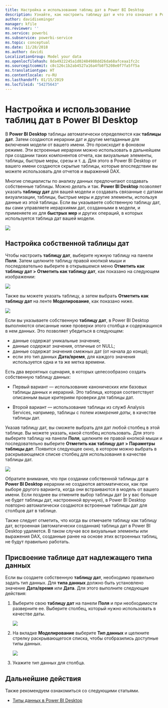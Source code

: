 ```yaml
---
title: Настройка и использование таблиц дат в Power BI Desktop
description: Узнайте, как настроить таблицу дат и что это означает в Power BI Desktop
author: davidiseminger
manager: kfile
ms.reviewer: ''
ms.service: powerbi
ms.subservice: powerbi-service
ms.topic: conceptual
ms.date: 11/28/2018
ms.author: davidi
LocalizationGroup: Model your data
ms.openlocfilehash: 8da4922245a1d02484988dd26da68afceaa1fc2c
ms.sourcegitcommit: c8c126c1b2ab4527a16a4fb8f5208e0f7fa5ff5a
ms.translationtype: HT
ms.contentlocale: ru-RU
ms.lasthandoff: 01/15/2019
ms.locfileid: "54275643"
---
```

# <a name="set-and-use-date-tables-in-power-bi-desktop"></a>Настройка и использование таблиц дат в Power BI Desktop

В **Power BI Desktop** таблицы автоматически определяются как **таблицы дат**. Затем создаются иерархии дат и другие метаданные для включения модели от вашего имени. Это происходит в фоновом режиме. Эти встроенные иерархии можно использовать в дальнейшем при создании таких компонентов отчета, как визуальные элементы, таблицы, быстрые меры, срезы и т. д. Для этого в Power BI Desktop от вашего имени создаются скрытые таблицы, которые впоследствии вы можете использовать для отчетов и выражений DAX.

Многие специалисты по анализу данных предпочитают создавать собственные таблицы. Можно делать и так. **Power BI Desktop** позволяет указать **таблицу дат** для вашей модели и создавать связанные с датами визуализации, таблицы, быстрые меры и другие элементы, используя данные из этой таблицы. Если вы указываете собственную таблицу дат, вы сами управляете иерархиями дат, созданными в модели, и применяете их для **быстрых мер** и других операций, в которых используется таблица дат вашей модели. 

![](media/desktop-date-tables/date-tables_01.png)

## <a name="setting-your-own-date-table"></a>Настройка собственной таблицы дат

Чтобы настроить **таблицу дат**, выберите нужную таблицу на панели **Поля**. Затем щелкните таблицу правой кнопкой мыши и последовательно выберите в открывшемся меню **Отметить как таблицу дат > Отметить как таблицу дат**, как показано на следующем изображении:

![](media/desktop-date-tables/date-tables_02.png)

Также вы можете указать таблицу, а затем выбрать  **Отметить как таблицу дат** на ленте **Моделирование**, как показано ниже.

![](media/desktop-date-tables/date-tables_02b.png)

Если вы указываете собственную **таблицу дат**, в Power BI Desktop выполняются описанные ниже проверки этого столбца и содержащихся в нем данных. Это позволяет убедиться в следующем:

* данные содержат уникальные значения;
* данные содержат значения, отличные от NULL;
* данные содержат значения смежных дат (от начала до конца);
* если это тип данных **Дата/время**, для каждого значения используется одна и та же метка времени.

Есть два вероятных сценария, в которых целесообразно создать собственную таблицу данных:

* Первый вариант — использование канонических или базовых таблицы данных и иерархий. Это таблица, которая соответствует описанным выше критериям проверки для таблицы дат. 

* Второй вариант — использование таблицы из служб Analysis Services, например, таблицы с полем *измерения даты*, в качестве таблицы дат. 

Указав таблицу дат, вы сможете выбрать для дат любой столбец в этой таблице. Вы можете указать, какой столбец использовать. Для этого выберите таблицу на панели **Поля**, щелкните ее правой кнопкой мыши и последовательно выберите **Отметить как таблицу дат > Параметры таблицы дат**. Появится следующее окно, в котором можно выбрать в раскрывающемся списке столбец для использования в качестве таблицы дат.

![](media/desktop-date-tables/date-tables_03.png)

Обратите внимание, что при создании собственной таблицы дат в **Power BI Desktop** иерархии не создаются автоматически, как при выборе другого варианта, когда они встраиваются в модель от вашего имени. Если позднее вы отмените выбор таблицы дат (и у вас больше не будет таблицы дат, настроенной вручную), в Power BI Desktop повторно автоматически создаются встроенные таблицы дат для столбцов дат в таблице.

Также следует отметить, что когда вы отмечаете таблицу как таблицу дат, встроенная (автоматически созданная) таблица дат в Power BI Desktop удаляется. В таком случае все визуальные элементы или выражения DAX, созданные ранее на основе этих встроенных таблиц, не будут правильно работать. 

## <a name="marking-your-date-table-as-the-appropriate-data-type"></a>Присвоение таблице дат надлежащего типа данных

Если вы создаете собственную **таблицу дат**, необходимо правильно задать тип данных. Для **типа данных** должно быть установлено значение **Дата/время** или **Дата**. Для этого выполните следующие действия:

1. Выберите свою **таблицу дат** на панели **Поля** и при необходимости разверните ее. Выберите столбец, который нужно использовать в качестве даты.
   
    ![](media/desktop-date-tables/date-tables_04.png) 

2. На вкладке **Моделирование** выберите **Тип данных** и щелкните стрелку раскрывающегося списка, чтобы отобразились доступные типы данных.

    ![](media/desktop-date-tables/date-tables_05.png)

3. Укажите тип данных для столбца. 


## <a name="next-steps"></a>Дальнейшие действия

Также рекомендуем ознакомиться со следующими статьями.

* [Типы данных в Power BI Desktop](desktop-data-types.md)

 